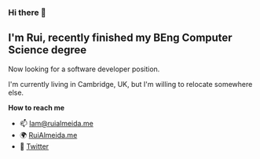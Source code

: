 ### Hi there 👋

## I'm Rui, recently finished my BEng Computer Science degree

Now looking for a software developer position.

I'm currently living in Cambridge, UK, but I'm willing to relocate somewhere else.



**How to reach me**
- 📫 [Iam@ruialmeida.me](mailto:Iam@ruialmeida.me)
- 🌍 [RuiAlmeida.me](https://ruialmeida.me)
- 🐤 [Twitter](https://twitter.com/ruibeard)



<!--
Here are some ideas to get you started:

- 🔭 I’m currently working on ...
- 🌱 I’m currently learning ...
- 👯 I’m looking to collaborate on ...
- 🤔 I’m looking for help with ...
- 💬 Ask me about ...
- 📫 How to reach me: ...
- 😄 Pronouns: ...
- ⚡ Fun fact: ...
-->

